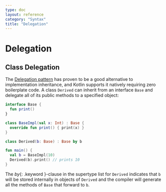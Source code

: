 ```yaml
---
type: doc
layout: reference
category: "Syntax"
title: "Delegation"
---
```


# Delegation

## Class Delegation

The [Delegation pattern](https://en.wikipedia.org/wiki/Delegation_pattern) has proven to be a good alternative to implementation inheritance,
and Kotlin supports it natively requiring zero boilerplate code.
A class `Derived` can inherit from an interface `Base` and delegate all of its public methods to a specified object:

``` kotlin
interface Base {
  fun print()
}

class BaseImpl(val x: Int) : Base {
  override fun print() { print(x) }
}

class Derived(b: Base) : Base by b

fun main() {
  val b = BaseImpl(10)
  Derived(b).print() // prints 10
}
```

The *by*{: .keyword }-clause in the supertype list for `Derived` indicates that `b` will be stored internally in objects of `Derived`
and the compiler will generate all the methods of `Base` that forward to `b`.

